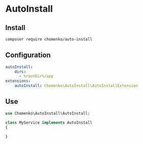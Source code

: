# AutoInstall

## Install

````sh
composer require chomenko/auto-install
````

## Configuration

```yaml
autoInstall:
	dirs:
	  - %rootDir%/app
extensions:
    autoInstall: Chomenko\AutoInstall\AutoInstallExtension
```

## Use

```php
use Chomenko\AutoInstall\AutoInstall;

class MyService implements AutoInstall
{

}
```
